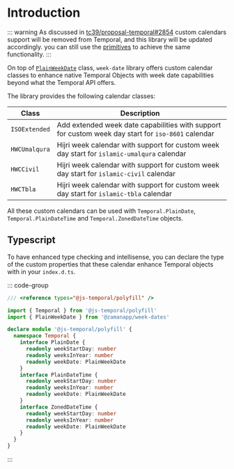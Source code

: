 # Introduction

::: warning
As discussed in [tc39/proposal-temporal#2854](https://github.com/tc39/proposal-temporal/issues/2854) custom calendars support will be removed from Temporal, and this library will be updated accordingly. you can still use the [primitives](../primitives/introduction.md) to achieve the same functionality.
:::

On top of [`PlainWeekDate`](../classes/plain-week-date.md) class, `week-date` library offers custom calendar classes to enhance native Temporal Objects with week date capabilities beyond what the Temporal API offers.

The library provides the following calendar classes:

| Class | Description |
| --- | --- |
| `ISOExtended` | Add extended week date capabilities with support for custom week day start for `iso-8601` calendar |
| `HWCUmalqura` | Hijri week calendar with support for custom week day start for `islamic-umalqura` calendar |
| `HWCCivil` | Hijri week calendar with support for custom week day start for `islamic-civil` calendar |
| `HWCTbla` | Hijri week calendar with support for custom week day start for `islamic-tbla` calendar |

All these custom calendars can be used with `Temporal.PlainDate`, `Temporal.PlainDateTime` and `Temporal.ZonedDateTime` objects.

## Typescript

To have enhanced type checking and intellisense, you can declare the type of the custom properties that these calendar enhance Temporal objects with in your `index.d.ts`.

::: code-group

```ts [index.d.ts]
/// <reference types="@js-temporal/polyfill" />

import { Temporal } from '@js-temporal/polyfill'
import { PlainWeekDate } from '@zamanapp/week-dates'

declare module '@js-temporal/polyfill' {
  namespace Temporal {
    interface PlainDate {
      readonly weekStartDay: number
      readonly weeksInYear: number
      readonly weekDate: PlainWeekDate
    }
    interface PlainDateTime {
      readonly weekStartDay: number
      readonly weeksInYear: number
      readonly weekDate: PlainWeekDate
    }
    interface ZonedDateTime {
      readonly weekStartDay: number
      readonly weeksInYear: number
      readonly weekDate: PlainWeekDate
    }
  }
}
```
:::